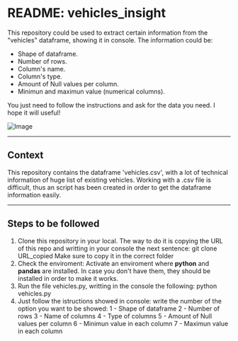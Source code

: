 # README: vehicles_insight
This repository could be used to extract certain information from the "vehicles" dataframe, showing it in console. The information could be:
- Shape of dataframe.
- Number of rows.
- Column's name.
- Column's type.
- Amount of Null values per column.
- Minimun and maximun value (numerical columns).

You just need to follow the instructions and ask for the data you need. I hope it will useful!

![Image](https://static01.nyt.com/images/2019/08/23/business/22altwheels-print/merlin_143586180_14a6ff05-1d5b-4eea-9c80-5d3dd82373c7-superJumbo.jpg)

---


## Context

This repository contains the dataframe 'vehicles.csv', with a lot of technical information of huge list of existing vehicles. Working with a .csv file is difficult, thus an script has been created in order to get the dataframe information easily. 

---


## **Steps to be followed**

1. Clone this repository in your local. The way to do it is copying the URL of this repo and writting in your console the next sentence:
	git clone URL_copied
Make sure to copy it in the correct folder
2. Check the enviroment: Activate an enviroment where **python** and **pandas** are installed. In case you don't have them, they should be installed in order to make it works.
3. Run the file vehicles.py, writting in the console the following: 
	python vehicles.py
4. Just follow the istructions showed in console: write the number of the option you want to be showed:
	1 - Shape of dataframe
	2 - Number of rows
	3 - Name of columns
	4 - Type of columns
	5 - Amount of Null values per column
	6 - Minimun value in each column
	7 - Maximun value in each column




